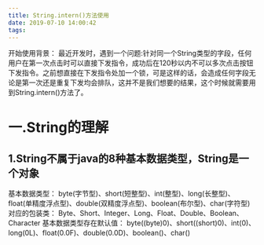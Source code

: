 ```yaml
---
title: String.intern()方法使用
date: 2019-07-10 14:00:42
tags:
---
```


开始使用背景：
最近开发时，遇到一个问题:针对同一个String类型的字段，任何用户在第一次点击时可以直接下发指令，成功后在120秒以内不可以多次点击按钮下发指令。之前想直接在下发指令处加一个锁，可是这样的话，会造成任何字段无论是第一次还是重复下发均会排队，这并不是我们想要的结果，这个时候就需要用到String.intern()方法了。

# 一.String的理解
## 1.String不属于java的8种基本数据类型，String是一个对象
基本数据类型：
byte(字节型)、short(短整型)、int(整型)、long(长整型)、float(单精度浮点型)、double(双精度浮点型)、boolean(布尔型)、char(字符型)
对应的包装类：
Byte、Short、Integer、Long、Float、Double、Boolean、Character
基本数据类型存在默认值：
byte((byte)0)、short((short)0)、int(0)、long(0L)、float(0.0F)、double(0.0D)、boolean()、char()

